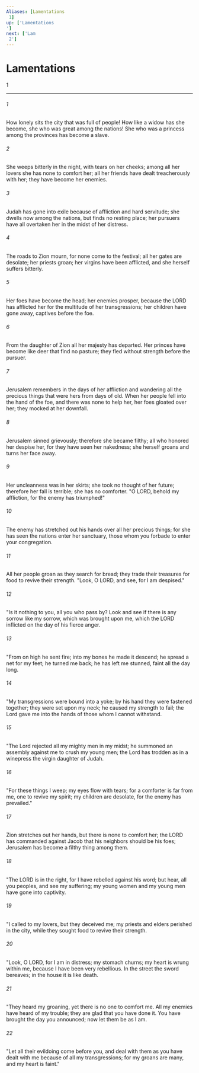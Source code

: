 ```yaml
---
Aliases: [Lamentations 1]
up: ['Lamentations']
next: ['Lam 2']
---
```

# Lamentations 1

***
 

###### 1 
How lonely sits the city  that was full of people!  How like a widow has she become,  she who was great among the nations!  She who was a princess among the provinces  has become a slave.  

###### 2 
She weeps bitterly in the night,  with tears on her cheeks;  among all her lovers  she has none to comfort her;  all her friends have dealt treacherously with her;  they have become her enemies.  

###### 3 
Judah has gone into exile because of affliction  and hard servitude;  she dwells now among the nations,  but finds no resting place;  her pursuers have all overtaken her  in the midst of her distress.  

###### 4 
The roads to Zion mourn,  for none come to the festival;  all her gates are desolate;  her priests groan;  her virgins have been afflicted,  and she herself suffers bitterly.  

###### 5 
Her foes have become the head;  her enemies prosper,  because the LORD has afflicted her  for the multitude of her transgressions;  her children have gone away,  captives before the foe.  

###### 6 
From the daughter of Zion  all her majesty has departed.  Her princes have become like deer  that find no pasture;  they fled without strength  before the pursuer.  

###### 7 
Jerusalem remembers  in the days of her affliction and wandering  all the precious things  that were hers from days of old.  When her people fell into the hand of the foe,  and there was none to help her,  her foes gloated over her;  they mocked at her downfall.  

###### 8 
Jerusalem sinned grievously;  therefore she became filthy;  all who honored her despise her,  for they have seen her nakedness;  she herself groans  and turns her face away.  

###### 9 
Her uncleanness was in her skirts;  she took no thought of her future;  therefore her fall is terrible;  she has no comforter.  "O LORD, behold my affliction,  for the enemy has triumphed!"  

###### 10 
The enemy has stretched out his hands  over all her precious things;  for she has seen the nations  enter her sanctuary,  those whom you forbade  to enter your congregation.  

###### 11 
All her people groan  as they search for bread;  they trade their treasures for food  to revive their strength.  "Look, O LORD, and see,  for I am despised."  

###### 12 
"Is it nothing to you, all you who pass by?  Look and see  if there is any sorrow like my sorrow,  which was brought upon me,  which the LORD inflicted  on the day of his fierce anger.  

###### 13 
"From on high he sent fire;  into my bones he made it descend;  he spread a net for my feet;  he turned me back;  he has left me stunned,  faint all the day long.  

###### 14 
"My transgressions were bound into a yoke;  by his hand they were fastened together;  they were set upon my neck;  he caused my strength to fail;  the Lord gave me into the hands  of those whom I cannot withstand.  

###### 15 
"The Lord rejected  all my mighty men in my midst;  he summoned an assembly against me  to crush my young men;  the Lord has trodden as in a winepress  the virgin daughter of Judah.  

###### 16 
"For these things I weep;  my eyes flow with tears;  for a comforter is far from me,  one to revive my spirit;  my children are desolate,  for the enemy has prevailed."  

###### 17 
Zion stretches out her hands,  but there is none to comfort her;  the LORD has commanded against Jacob  that his neighbors should be his foes;  Jerusalem has become  a filthy thing among them.  

###### 18 
"The LORD is in the right,  for I have rebelled against his word;  but hear, all you peoples,  and see my suffering;  my young women and my young men  have gone into captivity.  

###### 19 
"I called to my lovers,  but they deceived me;  my priests and elders  perished in the city,  while they sought food  to revive their strength.  

###### 20 
"Look, O LORD, for I am in distress;  my stomach churns;  my heart is wrung within me,  because I have been very rebellious.  In the street the sword bereaves;  in the house it is like death.  

###### 21 
"They heard my groaning,  yet there is no one to comfort me.  All my enemies have heard of my trouble;  they are glad that you have done it.  You have brought the day you announced;  now let them be as I am.  

###### 22 
"Let all their evildoing come before you,  and deal with them  as you have dealt with me  because of all my transgressions;  for my groans are many,  and my heart is faint."
